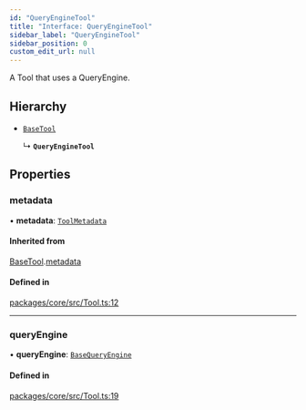 ```yaml
---
id: "QueryEngineTool"
title: "Interface: QueryEngineTool"
sidebar_label: "QueryEngineTool"
sidebar_position: 0
custom_edit_url: null
---
```


A Tool that uses a QueryEngine.

## Hierarchy

- [`BaseTool`](BaseTool.md)

  ↳ **`QueryEngineTool`**

## Properties

### metadata

• **metadata**: [`ToolMetadata`](ToolMetadata.md)

#### Inherited from

[BaseTool](BaseTool.md).[metadata](BaseTool.md#metadata)

#### Defined in

[packages/core/src/Tool.ts:12](https://github.com/run-llama/LlamaIndexTS/blob/f0be933/packages/core/src/Tool.ts#L12)

---

### queryEngine

• **queryEngine**: [`BaseQueryEngine`](BaseQueryEngine.md)

#### Defined in

[packages/core/src/Tool.ts:19](https://github.com/run-llama/LlamaIndexTS/blob/f0be933/packages/core/src/Tool.ts#L19)
